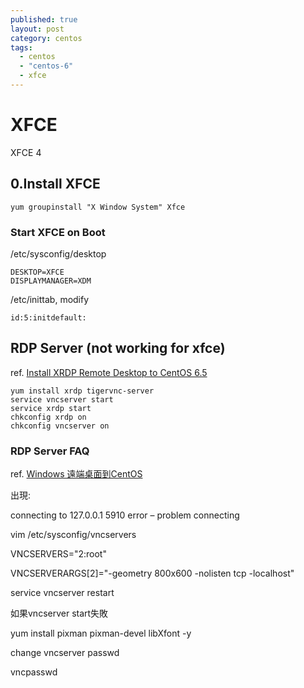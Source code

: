 ```yaml
---
published: true
layout: post
category: centos
tags: 
  - centos
  - "centos-6"
  - xfce
---
```


# XFCE
XFCE 4

## 0.Install XFCE

    yum groupinstall "X Window System" Xfce

### Start XFCE on Boot
/etc/sysconfig/desktop

    DESKTOP=XFCE
    DISPLAYMANAGER=XDM

/etc/inittab, modify

    id:5:initdefault:

## RDP Server (not working for xfce)
ref. [Install XRDP Remote Desktop to CentOS 6.5](http://ajmatson.net/wordpress/2014/01/install-xrdp-remote-desktop-to-centos-6-5/)

    yum install xrdp tigervnc-server
    service vncserver start
    service xrdp start
    chkconfig xrdp on
    chkconfig vncserver on

### RDP Server FAQ
ref. [Windows 遠端桌面到CentOS](http://blog.xuite.net/hankohya34/blog/63566791-Windows+%E9%81%A0%E7%AB%AF%E6%A1%8C%E9%9D%A2%E5%88%B0CentOS)

出現:

connecting to 127.0.0.1 5910
error – problem connecting

vim /etc/sysconfig/vncservers

VNCSERVERS="2:root"

VNCSERVERARGS[2]="-geometry 800x600 -nolisten tcp -localhost"

service vncserver restart

如果vncserver start失敗

yum install pixman pixman-devel libXfont -y

change vncserver passwd

vncpasswd